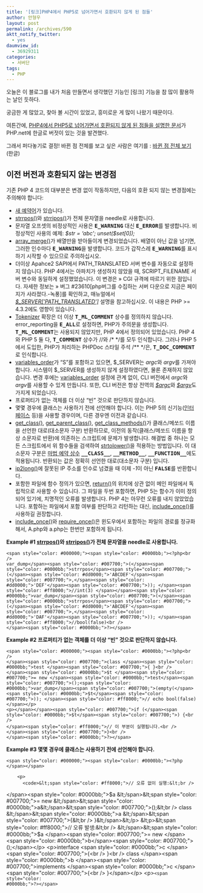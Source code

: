 ```yaml
---
title: '[링크]PHP4에서 PHP5로 넘어가면서 호환되지 않게 된 점들'
author: 안형우
layout: post
permalink: /archives/590
aktt_notify_twitter:
  - yes
daumview_id:
  - 36929311
categories:
  - 서버단
tags:
  - PHP
---
```

오늘은 이 블로그를 내가 처음 만들면서 생각했던 기능인 [링크] 기능을 참 많이 활용하는 날인 듯하다.

궁금한 게 많았고, 찾아 볼 시간이 있었고, 흥미로운 게 많이 나왔기 때문이다.

여튼간에, <a href="http://www.php.net/manual/kr/migration5.incompatible.php" target="_blank">PHP4에서 PHP5로 넘어가면서 호환되지 않게 된 점들을 설명한 문서</a>가 PHP.net에 한글로 버젓이 있는 것을 발견했다.

그래서 퍼다놓기로 결정! 바뀐 점 전체를 보고 싶은 사람은 여기를 : <a href="http://www.php.net/manual/kr/migration5.php" target="_blank">바뀐 점 전체 보기</a>(한글)

<div id="migration5.incompatible" class="section">
  <h2 class="title">
    이전 버전과 호환되지 않는 변경점
  </h2>
  
  <p class="para">
    기존 PHP 4 코드의 대부분은 변경 없이 작동하지만, 다음의 호환 되지 않는 변경점에는 주의해야 합니다:
  </p>
  
  <ul class="itemizedlist">
    <li class="listitem">
      <span class="simpara"><a class="link" href="http://www.php.net/manual/kr/reserved.keywords.php">새 예약어</a>가 있습니다. </span>
    </li>
    <li class="listitem">
      <span class="simpara"><a class="function" href="http://www.php.net/manual/kr/function.strrpos.php">strrpos()</a>와 <a class="function" href="http://www.php.net/manual/kr/function.strripos.php">strripos()</a>가 전체 문자열을 needle로 사용합니다. </span>
    </li>
    <li class="listitem">
      <span class="simpara">문자열 오프셋의 비정상적인 사용은 <strong><tt class="constant">E_WARNING</tt></strong> 대신 <strong><tt class="constant">E_ERROR</tt></strong>를 발생합니다. 비정상적인 사용의 예제: <em>$str = &#8216;abc'; unset($set[0]);</em> </span>
    </li>
    <li class="listitem">
      <span class="simpara"><a class="function" href="http://www.php.net/manual/kr/function.array-merge.php">array_merge()</a>가 배열만을 받아들이게 변경되었습니다. 배열이 아닌 값을 넘기면, 그러한 인수마다 <strong><tt class="constant">E_WARNING</tt></strong>을 발생합니다. 코드가 갑작스레 <strong><tt class="constant">E_WARNING</tt></strong>를 표시하기 시작할 수 있으므로 주의하십시오. </span>
    </li>
    <li class="listitem">
      <span class="simpara">더이상 Apahce2 SAPI에서 PATH_TRANSLATED 서버 변수를 자동으로 설정하지 않습니다. PHP 4에서는 아파치가 생성하지 않았을 때, SCRIPT_FILENAME 서버 변수와 동일하게 설정했었습니다. 이 변경은 » CGI 규격에 따르기 위한 점입니다. 자세한 정보는 » 버그 #23610[php버그를 수집하는 서버 다운으로 지금은 페이지가 사라졌다.-녹풍]를 확인하고, 매뉴얼에서 <var class="varname"><a class="classname" href="http://www.php.net/manual/kr/reserved.variables.server.php">$_SERVER['PATH_TRANSLATED']</a></var> 설명을 참고하십시오. 이 내용은 PHP >= 4.3.2에도 영향이 있습니다. </span>
    </li>
    <li class="listitem">
      <span class="simpara"><a class="link" href="http://www.php.net/manual/kr/ref.tokenizer.php">Tokenizer</a> 확장은 더 이상 <strong><tt class="constant">T_ML_COMMENT</tt></strong> 상수를 정의하지 않습니다. error_reporting을 <strong><tt class="constant">E_ALL</tt></strong>로 설정하면, PHP가 주의문을 생성합니다. <strong><tt class="constant">T_ML_COMMENT</tt></strong>는 사용되지 않았지만, PHP 4에서 정의되어 있었습니다. PHP 4와 PHP 5 둘 다, <strong><tt class="constant">T_COMMENT</tt></strong> 상수가 //와 /* */를 모두 인식합니다. 그러나 PHP 5에서 도입한, PHP가 처리하는 PHPDoc 스타일 주석 /** */은, <strong><tt class="constant">T_DOC_COMMENT</tt></strong>로 인식합니다. </span>
    </li>
    <li class="listitem">
      <span class="simpara"><a class="link" href="http://www.php.net/manual/kr/ini.core.php#ini.variables-order">variables_order</a>가 &#8220;S&#8221;를 포함하고 있으면, $_SERVER는 <var class="varname">argc</var>와 <var class="varname">argv</var>를 가져야 합니다. 시스템이 $_SERVER를 생성하지 않게 설정하였다면, 물론 존재하지 않았습니다. 변경 후에는 <a class="link" href="http://www.php.net/manual/kr/ini.core.php#ini.variables-order">variables_order</a> 설정에 관계 없이, CLI 버전에서 <var class="varname">argc</var>와 <var class="varname">argv</var>를 사용할 수 있게 만듭니다. 또한, CLI 버전은 항상 전역의 <var class="varname"><a class="classname" href="http://www.php.net/manual/kr/reserved.variables.argc.php">$argc</a></var>와 <var class="varname"><a class="classname" href="http://www.php.net/manual/kr/reserved.variables.argv.php">$argv</a></var>도 가지게 되었습니다. </span>
    </li>
    <li class="listitem">
      <span class="simpara">프로퍼티가 없는 객체를 더 이상 &#8220;빈&#8221; 것으로 판단하지 않습니다. </span>
    </li>
    <li class="listitem">
      <span class="simpara">몇몇 경우에 클래스는 사용하기 전에 선언해야 합니다. 이는 PHP 5의 신기능(<a class="link" href="http://www.php.net/manual/kr/language.oop5.interfaces.php">인터페이스</a> 등)을 사용할 경우이며, 다른 경우엔 이전과 같습니다. </span>
    </li>
    <li class="listitem">
      <span class="simpara"><a class="function" href="http://www.php.net/manual/kr/function.get-class.php">get_class()</a>, <a class="function" href="http://www.php.net/manual/kr/function.get-parent-class.php">get_parent_class()</a>, <a class="function" href="http://www.php.net/manual/kr/function.get-class-methods.php">get_class_methods()</a>가 클래스/메쏘드 이름을 선언한 대로(대소문자 구분) 반환하므로, 이전의 동작(클래스/메쏘드 이름을 항상 소문자로 반환)에 의존하는 스크립트에 문제가 발생합니다. 해결법 중 하나는 모든 스크립트에서 위 함수들을 검색하여 <a class="function" href="http://www.php.net/manual/kr/function.strtolower.php">strtolower()</a>을 적용하는 방법입니다. </span><span class="simpara">이 대소문자 구분은 <a class="link" href="http://www.php.net/manual/kr/language.constants.predefined.php">마법 예약 상수</a> <strong><tt class="constant">__CLASS__</tt></strong>, <strong><tt class="constant">__METHOD__</tt></strong>, <strong><tt class="constant">__FUNCTION__</tt></strong>에도 적용됩니다. 반환되는 값은 정확히 선언한 대로(대소문자 구분) 입니다. </span>
    </li>
    <li class="listitem">
      <span class="simpara"><a class="function" href="http://www.php.net/manual/kr/function.ip2long.php">ip2long()</a>에 잘못된 IP 주소를 인수로 넘겼을 때 이제 <em>-1</em>이 아닌 <strong><tt class="constant">FALSE</tt></strong>를 반환합니다. </span>
    </li>
    <li class="listitem">
      <span class="simpara">포함한 파일에 함수 정의가 있으면, <a class="function" href="http://www.php.net/manual/kr/function.return.php">return()</a>의 위치에 상관 없이 메인 파일에서 독립적으로 사용할 수 있습니다. 그 파일을 두번 포함하면, PHP 5는 함수가 이미 정의되어 있기에, 치명적인 오류를 발생합니다. PHP 4는 아무런 오류를 내지 않았었습니다. 포함하는 파일에서 포함 여부를 판단하고 리턴하는 대신, <a class="function" href="http://www.php.net/manual/kr/function.include-once.php">include_once()</a>를 사용하길 권장합니다. </span>
    </li>
    <li class="listitem">
      <span class="simpara"><a class="function" href="http://www.php.net/manual/kr/function.include-once.php">include_once()</a>와 <a class="function" href="http://www.php.net/manual/kr/function.require-once.php">require_once()</a>은 윈도우에서 포함하는 파일의 경로를 정규화해서, A.php와 a.php는 한번만 포함하게 됩니다. </span>
    </li>
  </ul>
  
  <div class="example">
    <strong>Example #1 <a class="function" href="http://www.php.net/manual/kr/function.strrpos.php">strrpos()</a>와 <a class="function" href="http://www.php.net/manual/kr/function.strripos.php">strripos()</a>가 전체 문자열을 needle로 사용합니다.</strong></p> <div class="example-contents programlisting">
      <div class="phpcode">
        <code>&lt;span style="color: #000000;">&lt;span style="color: #0000bb;">&lt;?php&lt;br />
var_dump&lt;/span>&lt;span style="color: #007700;">(&lt;/span>&lt;span style="color: #0000bb;">strrpos&lt;/span>&lt;span style="color: #007700;">(&lt;/span>&lt;span style="color: #dd0000;">'ABCDEF'&lt;/span>&lt;span style="color: #007700;">,&lt;/span>&lt;span style="color: #dd0000;">'DEF'&lt;/span>&lt;span style="color: #007700;">)); &lt;/span>&lt;span style="color: #ff8000;">//int(3) &lt;/span>&lt;/span></code><code>&lt;span style="color: #0000bb;">var_dump&lt;/span>&lt;span style="color: #007700;">(&lt;/span>&lt;span style="color: #0000bb;">strrpos&lt;/span>&lt;span style="color: #007700;">(&lt;/span>&lt;span style="color: #dd0000;">'ABCDEF'&lt;/span>&lt;span style="color: #007700;">,&lt;/span>&lt;span style="color: #dd0000;">'DAF'&lt;/span>&lt;span style="color: #007700;">)); &lt;/span>&lt;span style="color: #ff8000;">//bool(false)&lt;br />
&lt;/span>&lt;span style="color: #0000bb;">?&gt;&lt;/span> </code></p>
      </div>
    </div>
  </div>
  
  <div class="example">
    <strong>Example #2 프로퍼티가 없는 객체를 더 이상 &#8220;빈&#8221; 것으로 판단하지 않습니다.</strong></p> <div class="example-contents programlisting">
      <div class="phpcode">
        <code>&lt;span style="color: #000000;">&lt;span style="color: #0000bb;">&lt;?php&lt;br />
&lt;/span>&lt;span style="color: #007700;">class &lt;/span>&lt;span style="color: #0000bb;">test &lt;/span>&lt;span style="color: #007700;">{ }&lt;br />
&lt;/span>&lt;span style="color: #0000bb;">$t &lt;/span>&lt;span style="color: #007700;">= new &lt;/span>&lt;span style="color: #0000bb;">test&lt;/span>&lt;span style="color: #007700;">();&lt;span style="color: #0000bb;">var_dump&lt;/span>&lt;span style="color: #007700;">(empty(&lt;/span>&lt;span style="color: #0000bb;">$t&lt;/span>&lt;span style="color: #007700;">)); &lt;/span>&lt;span style="color: #ff8000;">// echo bool(false)&lt;/span>&lt;/p>
&lt;p>&lt;/span>&lt;/span></code><code>&lt;span style="color: #007700;">if (&lt;/span>&lt;span style="color: #0000bb;">$t&lt;/span>&lt;span style="color: #007700;">) {&lt;br />
&lt;/span>&lt;span style="color: #ff8000;">// 이 부분이 실행됩니다.&lt;br />
&lt;/span>&lt;span style="color: #007700;">}&lt;br />
&lt;/span>&lt;span style="color: #0000bb;">?&gt;&lt;/span> </code></p>
      </div>
    </div>
  </div>
  
  <div class="example">
    <strong>Example #3 몇몇 경우에 클래스는 사용하기 전에 선언해야 합니다.</strong></p> <div class="example-contents programlisting">
      <div class="phpcode">
        <p>
          <code>&lt;span style="color: #000000;">&lt;span style="color: #0000bb;">&lt;?php &lt;/span>&lt;/span></code>
        </p>
        
        <p>
          <code>&lt;span style="color: #ff8000;">// 오류 없이 실행:&lt;br />
&lt;/span>&lt;span style="color: #0000bb;">$a &lt;/span>&lt;span style="color: #007700;">= new &lt;/span>&lt;span style="color: #0000bb;">a&lt;/span>&lt;span style="color: #007700;">();&lt;br />
class &lt;/span>&lt;span style="color: #0000bb;">a &lt;/span>&lt;span style="color: #007700;">{&lt;br />
}&lt;/span>&lt;/p>
&lt;p>&lt;span style="color: #ff8000;">// 오류 발생:&lt;br />
&lt;/span>&lt;span style="color: #0000bb;">$a &lt;/span>&lt;span style="color: #007700;">= new &lt;/span>&lt;span style="color: #0000bb;">b&lt;/span>&lt;span style="color: #007700;">();&lt;/span>&lt;/p>
&lt;p>interface &lt;span style="color: #0000bb;">c &lt;/span>&lt;span style="color: #007700;">{&lt;br />
}&lt;br />
class &lt;/span>&lt;span style="color: #0000bb;">b &lt;/span>&lt;span style="color: #007700;">implements &lt;/span>&lt;span style="color: #0000bb;">c &lt;/span>&lt;span style="color: #007700;">{&lt;br />
}&lt;/span>&lt;/p>
&lt;p></code><code>&lt;span style="color: #0000bb;">?&gt;&lt;/span> </code>
        </p>
      </div>
    </div>
  </div>
</div>

&nbsp;